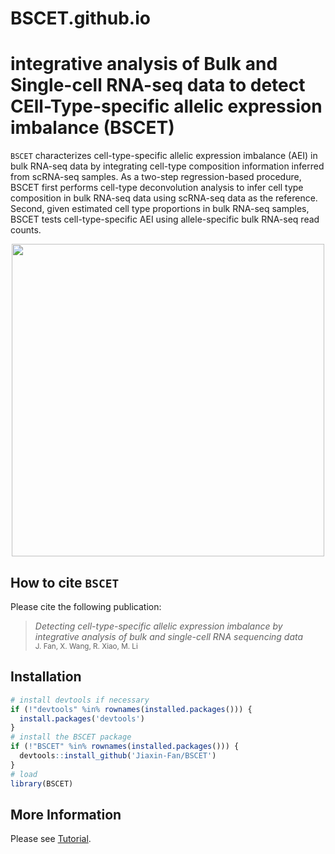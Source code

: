 # BSCET.github.io

integrative analysis of Bulk and Single-cell RNA-seq data to detect CEll-Type-specific allelic expression imbalance (BSCET)
======================

`BSCET` characterizes cell-type-specific allelic expression imbalance (AEI) in bulk RNA-seq data by integrating cell-type composition information inferred from scRNA-seq samples. As a two-step regression-based procedure, BSCET first performs cell-type deconvolution analysis to infer cell type composition in bulk RNA-seq data using scRNA-seq data as the reference. Second, given estimated cell type proportions in bulk RNA-seq samples, BSCET tests cell-type-specific AEI using allele-specific bulk RNA-seq read counts.

<p align="center"> 
<img src="https://github.com/Jiaxin-Fan/BSCET/raw/master/Figure.jpeg" width="500">
</p>

How to cite `BSCET`
-------------------
Please cite the following publication:

> *Detecting cell-type-specific allelic expression imbalance by integrative analysis of bulk and single-cell RNA sequencing data*<br />
> <small>J. Fan, X. Wang, R. Xiao, M. Li<br /></small>

Installation
------------

``` r
# install devtools if necessary
if (!"devtools" %in% rownames(installed.packages())) {
  install.packages('devtools')
}
# install the BSCET package
if (!"BSCET" %in% rownames(installed.packages())) {
  devtools::install_github('Jiaxin-Fan/BSCET')
}
# load
library(BSCET)
```

More Information
-----------------
Please see [Tutorial](https://jiaxin-fan.github.io/BSCET/introduction.html).